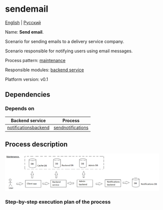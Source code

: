 # sendemail

[English](sendemail.md) | [Русский](sendemail.ru.md)

Name: **Send email**.

Scenario for sending emails to a delivery service company.

Scenario responsible for notifying users using email messages.

Process pattern: [maintenance](../../processpatterns/maintenance.md)

Responsible modules: [backend service](../../backend/notificationsbackend.md)

Platform version: v0.1

## Dependencies

### Depends on

| Backend service | Process |
| --- | ---- |
| [notificationsbackend](../../backend/notificationsbackend.md) | [sendnotifications](../notificationsbackend/sendnotifications.md) |

## Process description

![maintenance_overall](../../img/processpatterns/maintenance_overall.png)

### Step-by-step execution plan of the process
